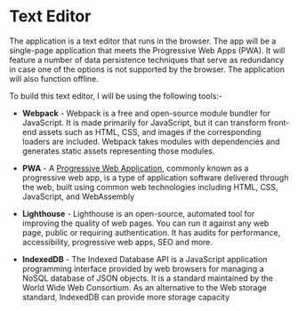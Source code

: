 # Text Editor

The application is a text editor that runs in the browser. The app will be a single-page application that meets the Progressive Web Apps (PWA). It will feature a number of data persistence techniques that serve as redundancy in case one of the options is not supported by the browser. The application will also function offline.

To build this text editor, I will be using the following tools:-

- **Webpack** - Webpack is a free and open-source module bundler for JavaScript. It is made primarily for JavaScript, but it can transform front-end assets such as HTML, CSS, and images if the corresponding loaders are included. Webpack takes modules with dependencies and generates static assets representing those modules.

- **PWA** - A <ins>Progressive Web Application</ins>, commonly known as a progressive web app, is a type of application software delivered through the web, built using common web technologies including HTML, CSS, JavaScript, and WebAssembly

- **Lighthouse** - Lighthouse is an open-source, automated tool for improving the quality of web pages. You can run it against any web page, public or requiring authentication. It has audits for performance, accessibility, progressive web apps, SEO and more.

- **IndexedDB** - The Indexed Database API is a JavaScript application programming interface provided by web browsers for managing a NoSQL database of JSON objects. It is a standard maintained by the World Wide Web Consortium. As an alternative to the Web storage standard, IndexedDB can provide more storage capacity

